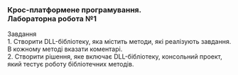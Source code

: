 <h3>Крос-платформeне програмування.<br>Лабораторна робота №1</h3>
Завдання<br>
1. Створити DLL-бібліотеку, яка містить методи, які реалізують завдання. В
кожному методі вказати коментарі.<br>
2. Створити рішення, яке включає DLL-бібліотеку, консольний проект, який
тестує роботу бібліотечних методів.<br>
